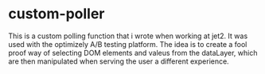 # custom-poller

This is a custom polling function that i wrote when working at jet2. It was used with the optimizely A/B testing platform. The idea is to create a fool proof way of selecting DOM elements and valeus from the dataLayer, which are then manipulated when serving the user a different experience.
